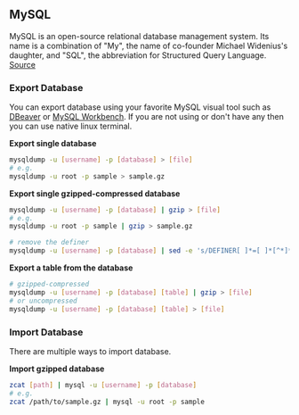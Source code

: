 ## MySQL
MySQL is an open-source relational database management system. Its name is a combination of "My", the name of co-founder Michael Widenius's daughter, and "SQL", the abbreviation for Structured Query Language. [Source][3]

### Export Database
You can export database using your favorite MySQL visual tool such as [DBeaver][1] or [MySQL Workbench][2]. If you are not using or don't have any then you can use native linux terminal.

**Export single database**
```bash
mysqldump -u [username] -p [database] > [file]
# e.g.
mysqldump -u root -p sample > sample.gz
```

**Export single gzipped-compressed database**
```bash
mysqldump -u [username] -p [database] | gzip > [file]
# e.g.
mysqldump -u root -p sample | gzip > sample.gz

# remove the definer 
mysqldump -u [username] -p [database] | sed -e 's/DEFINER[ ]*=[ ]*[^*]*\*/\*/' > [file]
```

**Export a table from the database**
```bash
# gzipped-compressed
mysqldump -u [username] -p [database] [table] | gzip > [file]
# or uncompressed
mysqldump -u [username] -p [database] [table] > [file]
```

### Import Database
There are multiple ways to import database.

**Import gzipped database**
```bash
zcat [path] | mysql -u [username] -p [database]
# e.g.
zcat /path/to/sample.gz | mysql -u root -p sample
```

[1]: https://dbeaver.io/
[2]: https://www.mysql.com/products/workbench/
[3]: https://en.wikipedia.org/wiki/MySQL
